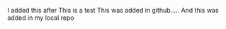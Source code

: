 I added this after
This is a test
This was added in github.....
And this was added in my local repo
